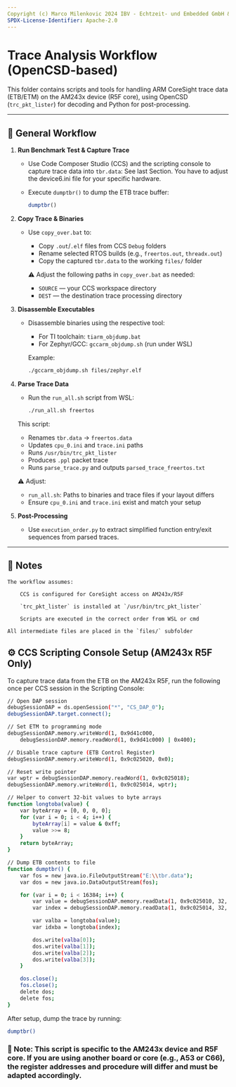 ```yaml
---
Copyright (c) Marco Milenkovic 2024 IBV - Echtzeit- und Embedded GmbH & Co. KG
SPDX-License-Identifier: Apache-2.0
---
```

# Trace Analysis Workflow (OpenCSD-based)

This folder contains scripts and tools for handling ARM CoreSight trace data (ETB/ETM) on the AM243x device (R5F core), using OpenCSD (`trc_pkt_lister`) for decoding and Python for post-processing.

---

## 🔄 General Workflow

1. **Run Benchmark Test & Capture Trace**
   - Use Code Composer Studio (CCS) and the scripting console to capture trace data into `tbr.data`:
     See last Section. You have to adjust the device6.ini file for your specific hardware.

   - Execute `dumptbr()` to dump the ETB trace buffer:
     ```js
     dumptbr()
     ```

2. **Copy Trace & Binaries**
   - Use `copy_over.bat` to:
     - Copy `.out`/`.elf` files from CCS `Debug` folders
     - Rename selected RTOS builds (e.g., `freertos.out`, `threadx.out`)
     - Copy the captured `tbr.data` to the working `files/` folder

     ⚠️ Adjust the following paths in `copy_over.bat` as needed:
     - `SOURCE` — your CCS workspace directory
     - `DEST` — the destination trace processing directory

3. **Disassemble Executables**
   - Disassemble binaries using the respective tool:
     - For TI toolchain: `tiarm_objdump.bat`
     - For Zephyr/GCC: `gccarm_objdump.sh` (run under WSL)

     Example:
     ```bash
     ./gccarm_objdump.sh files/zephyr.elf
     ```

4. **Parse Trace Data**
   - Run the `run_all.sh` script from WSL:
     ```bash
     ./run_all.sh freertos
     ```

   This script:
   - Renames `tbr.data` → `freertos.data`
   - Updates `cpu_0.ini` and `trace.ini` paths
   - Runs `/usr/bin/trc_pkt_lister`
   - Produces `.ppl` packet trace
   - Runs `parse_trace.py` and outputs `parsed_trace_freertos.txt`

   ⚠️ Adjust:
   - `run_all.sh`: Paths to binaries and trace files if your layout differs
   - Ensure `cpu_0.ini` and `trace.ini` exist and match your setup

5. **Post-Processing**
   - Use `execution_order.py` to extract simplified function entry/exit sequences from parsed traces.

---

## 🧩 Notes

    The workflow assumes:

        CCS is configured for CoreSight access on AM243x/R5F

        `trc_pkt_lister` is installed at `/usr/bin/trc_pkt_lister`

        Scripts are executed in the correct order from WSL or cmd

    All intermediate files are placed in the `files/` subfolder

## ⚙️ CCS Scripting Console Setup (AM243x R5F Only)

To capture trace data from the ETB on the AM243x R5F, run the following once per CCS session in the Scripting Console:
```bash
// Open DAP session
debugSessionDAP = ds.openSession("*", "CS_DAP_0");
debugSessionDAP.target.connect();

// Set ETM to programming mode
debugSessionDAP.memory.writeWord(1, 0x9d41c000,
    debugSessionDAP.memory.readWord(1, 0x9d41c000) | 0x400);

// Disable trace capture (ETB Control Register)
debugSessionDAP.memory.writeWord(1, 0x9c025020, 0x0);

// Reset write pointer
var wptr = debugSessionDAP.memory.readWord(1, 0x9c025018);
debugSessionDAP.memory.writeWord(1, 0x9c025014, wptr);

// Helper to convert 32-bit values to byte arrays
function longtoba(value) {
    var byteArray = [0, 0, 0, 0];
    for (var i = 0; i < 4; i++) {
        byteArray[i] = value & 0xff;
        value >>= 8;
    }
    return byteArray;
}

// Dump ETB contents to file
function dumptbr() {
    var fos = new java.io.FileOutputStream("E:\\tbr.data");
    var dos = new java.io.DataOutputStream(fos);

    for (var i = 0; i < 16384; i++) {
        var value = debugSessionDAP.memory.readData(1, 0x9c025010, 32, false);
        var index = debugSessionDAP.memory.readData(1, 0x9c025014, 32, false);

        var valba = longtoba(value);
        var idxba = longtoba(index);

        dos.write(valba[0]);
        dos.write(valba[1]);
        dos.write(valba[2]);
        dos.write(valba[3]);
    }

    dos.close();
    fos.close();
    delete dos;
    delete fos;
}
```
After setup, dump the trace by running:
```bash
dumptbr()
```
### 📌 Note: This script is specific to the AM243x device and R5F core. If you are using another board or core (e.g., A53 or C66), the register addresses and procedure will differ and must be adapted accordingly.
